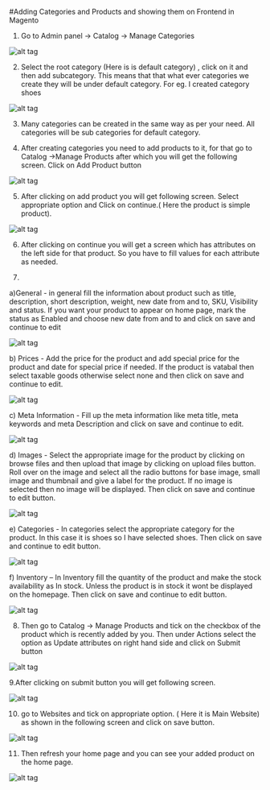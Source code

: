 #Adding Categories and Products and showing them on Frontend in Magento

1. Go to Admin panel -> Catalog -> Manage Categories

  ![alt tag](/images/Magento-images/cat1.jpg)

2. Select the root category (Here is is default category) , click on it and then add subcategory.
   This means that that what ever categories we create they will be under default category.
   For eg. I created category shoes

  ![alt tag](/images/Magento-images/cat2.jpg)

3. Many categories can be created in the same way as per your need. All categories will be sub 
   categories for default category.


4. After creating categories you need to add products to it, for that go to 
   Catalog ->Manage Products after which you will get the following screen. Click on Add Product button

  ![alt tag](/images/Magento-images/cat3.jpg)


5. After clicking on add product you will get following screen. Select appropriate option and Click on continue.( Here the product is simple product).

  ![alt tag](/images/Magento-images/cat4.jpg)


6. After clicking on continue you will get a screen which has attributes on the left side for that product. So you have to fill values for each attribute as needed.


7. 
  a)General - in general fill the information about product such as title, description, short description, weight, new date from and to, SKU, Visibility and status. If you want your product to appear on home page, mark the status as Enabled and choose  new date from and to and click on save and continue to edit

  ![alt tag](/images/Magento-images/cat5.jpg)


  b) Prices -  Add the price for the product and add special price for the product and date for special price if needed. If the product is vatabal then select taxable goods otherwise select none and then click on save and continue to edit.

  ![alt tag](/images/Magento-images/cat6.jpg)

  c) Meta Information -  Fill up the meta information like meta title, meta keywords and meta Description and click on save and continue to edit.

  ![alt tag](/images/Magento-images/cat7.jpg)

  d) Images -  Select the appropriate image for the product by clicking on browse files and then upload that image by clicking on upload files button. Roll over on the image  and select all the radio buttons for base image, small image and thumbnail and give a label for the product. If no image is selected then no image will be displayed. Then click on save and continue to edit button.

  ![alt tag](/images/Magento-images/cat8.jpg)

  e) Categories -  In categories select the appropriate category for the product. In this case it is shoes so I have selected shoes. Then click on save and continue to edit button.

  ![alt tag](/images/Magento-images/cat9.jpg)

  f) Inventory – In Inventory fill the quantity of the product and make the stock availability as In stock. Unless the product is in stock it wont be displayed on the homepage. Then click on save and continue to edit button.

  ![alt tag](/images/Magento-images/cat10.jpg)

8. Then go to Catalog → Manage Products and tick on the checkbox of the product which is recently added by you. Then under Actions select the option as  Update attributes on right hand side and click on Submit button

  ![alt tag](/images/Magento-images/cat11.jpg)

9.After clicking on submit button you will get following screen.

  ![alt tag](/images/Magento-images/cat12.jpg)

10. go to Websites and tick on appropriate option. ( Here it is Main Website) as shown in the following screen and click on save button.

  ![alt tag](/images/Magento-images/cat13.jpg)

11. Then refresh your home page and you can see your added product on the home page.

  ![alt tag](/images/Magento-images/cat14.jpg)


